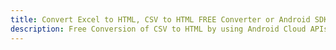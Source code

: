 ---title: Convert Excel to HTML, CSV to HTML FREE Converter or Android SDKdescription: Free Conversion of CSV to HTML by using Android Cloud APIs & SDKs. Also Create, Edit & Render Microsoft Excel, CSV and SpreadsheetML worksheets or spreadsheet in the Cloud.---